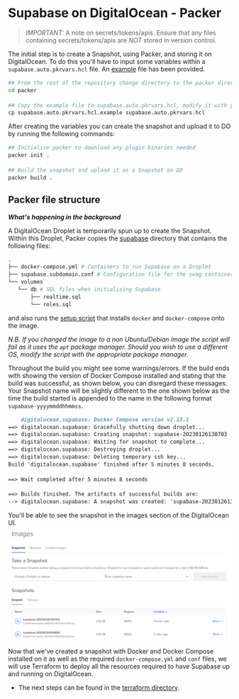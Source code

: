# Supabase on DigitalOcean - Packer

> _IMPORTANT:_ A note on secrets/tokens/apis. Ensure that any files containing secrets/tokens/apis are _NOT_ stored in version control.

The initial step is to create a Snapshot, using Packer, and storing it on DigitalOcean. To do this you'll have to input some variables within a `supabase.auto.pkrvars.hcl` file. An [example](./supabase.auto.pkrvars.hcl.example) file has been provided.

```bash
## From the root of the repository change directory to the packer directory
cd packer

## Copy the example file to supabase.auto.pkrvars.hcl, modify it with your own variables and save
cp supabase.auto.pkrvars.hcl.example supabase.auto.pkrvars.hcl
```

After creating the variables you can create the snapshot and upload it to DO by running the following commands:

```bash
## Initialise packer to download any plugin binaries needed
packer init .

## Build the snapshot and upload it as a Snapshot on DO
packer build .
```

## Packer file structure

**_What's happening in the background_**

 A DigitalOcean Droplet is temporarily spun up to create the Snapshot. Within this Droplet, Packer copies the [supabase](./packer/supabase) directory that contains the following files:

 ```bash
 .
├── docker-compose.yml # Containers to run Supabase on a Droplet
├── supabase.subdomain.conf # Configuration file for the swag container (runs nginx)
└── volumes
    └── db # SQL files when initialising Supabase
        ├── realtime.sql
        └── roles.sql
 ```

 and also runs the [setup script](./packer/scripts/setup.sh) that installs `docker` and `docker-compose` onto the image.

 _N.B. If you changed the image to a non Ubuntu/Debian image the script will fail as it uses the `apt` package manager. Should you wish to use a different OS, modify the script with the appropriate package manager._

 Throughout the build you might see some warnings/errors. If the build ends with showing the version of Docker Compose installed and stating that the build was successful, as shown below, you can disregard these messages. Your Snapshot name will be slightly different to the one shown below as the time the build started is appended to the name in the following format `supabase-yyyymmddhhmmss`.

```md
    digitalocean.supabase: Docker Compose version v2.15.1
==> digitalocean.supabase: Gracefully shutting down droplet...
==> digitalocean.supabase: Creating snapshot: supabase-20230126130703
==> digitalocean.supabase: Waiting for snapshot to complete...
==> digitalocean.supabase: Destroying droplet...
==> digitalocean.supabase: Deleting temporary ssh key...
Build 'digitalocean.supabase' finished after 5 minutes 8 seconds.

==> Wait completed after 5 minutes 8 seconds

==> Builds finished. The artifacts of successful builds are:
--> digitalocean.supabase: A snapshot was created: 'supabase-20230126130703' (ID: 125670916) in regions 'ams3'
```

You'll be able to see the snapshot in the images section of the DigitalOcean UI.
![Snapshot UI](../assets/Snapshots-UI.png "Snapshot UI")

Now that we've created a snapshot with Docker and Docker Compose installed on it as well as the required `docker-compose.yml` and `conf` files, we will use Terraform to deploy all the resources required to have Supabase up and running on DigitalOcean.

* The next steps can be found in the [terraform directory](../terraform/).